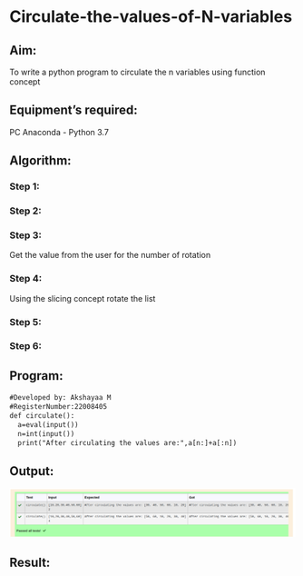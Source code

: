 # Circulate-the-values-of-N-variables
## Aim:
To write a python program to circulate the n variables using function concept
## Equipment’s required:
PC
Anaconda - Python 3.7
## Algorithm: 
### Step 1: 
### Step 2: 
### Step 3: 
Get the value from the user for the number of rotation
### Step 4: 
Using the slicing concept rotate the list

### Step 5: 
### Step 6: 
## Program:
```
#Developed by: Akshayaa M
#RegisterNumber:22008405
def circulate():
  a=eval(input())
  n=int(input())
  print("After circulating the values are:",a[n:]+a[:n])
```
## Output:
![circulate-the-values-of-n-variables](circulate.png)

## Result:
